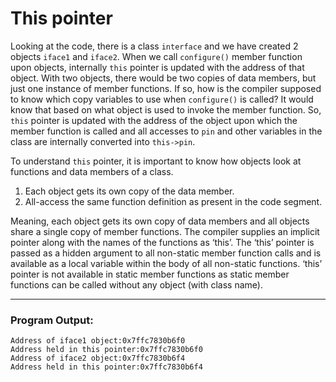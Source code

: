 # This pointer

Looking at the code, there is a class `interface` and we have created 2 objects `iface1` and `iface2`. When we call `configure()` member function upon objects, internally `this` pointer is updated with the address of that object.
With two objects, there would be two copies of data members, but just one instance of member functions. If so, how is the compiler supposed to know which copy variables to use when `configure()` is called? It would know that based on what object is used to invoke the member function. So, `this` pointer is updated with the address of the object upon which the member function is called and all accesses to `pin` and other variables in the class are internally converted into `this->pin`.

To understand `this` pointer, it is important to know how objects look at functions and data members of a class.

1. Each object gets its own copy of the data member.  
2. All-access the same function definition as present in the code segment.  

Meaning, each object gets its own copy of data members and all objects share a single copy of member functions.
The compiler supplies an implicit pointer along with the names of the functions as ‘this’.
The ‘this’ pointer is passed as a hidden argument to all non-static member function calls and is available as a local variable within the body of all non-static functions. ‘this’ pointer is not available in static member functions as static member functions can be called without any object (with class name).

***

### Program Output:

    Address of iface1 object:0x7ffc7830b6f0
    Address held in this pointer:0x7ffc7830b6f0
    Address of iface2 object:0x7ffc7830b6f4
    Address held in this pointer:0x7ffc7830b6f4
